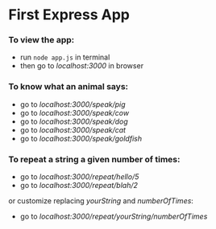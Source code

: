 # First Express App

### To view the app:
- run `node app.js` in terminal
- then go to _localhost:3000_ in browser

### To know what an animal says:
- go to _localhost:3000/speak/pig_
- go to _localhost:3000/speak/cow_
- go to _localhost:3000/speak/dog_
- go to _localhost:3000/speak/cat_
- go to _localhost:3000/speak/goldfish_

### To repeat a string a given number of times:
- go to _localhost:3000/repeat/hello/5_
- go to _localhost:3000/repeat/blah/2_

or customize replacing _yourString_ and _numberOfTimes_:
- go to _localhost:3000/repeat/yourString/numberOfTimes_
